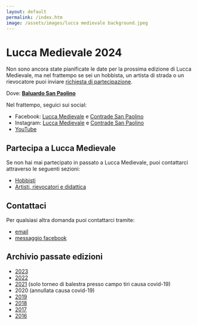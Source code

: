 ```yaml
---
layout: default
permalink: /index.htm
image: /assets/images/lucca medievale background.jpeg
---
```

# Lucca Medievale 2024

Non sono ancora state pianificate le date per la prossima edizione di Lucca
Medievale, ma nel frattempo se sei un hobbista, un artista di strada o un
rievocatore puoi inviare [richiesta di
partecipazione](#partecipa-a-lucca-medievale).

Dove: [**Baluardo San Paolino**](https://goo.gl/maps/6ytTUxrdXRfRdcxa9)

Nel frattempo, seguici sui social:

* Facebook: [Lucca Medievale](https://www.facebook.com/luccamedievale/) e [Contrade San Paolino](https://www.facebook.com/consanpaolino)
* Instagram: [Lucca Medievale](https://www.instagram.com/luccamedievale/) e [Contrade San Paolino](https://www.instagram.com/consanpaolino/)
* [YouTube](https://www.youtube.com/playlist?list=PLGmFjg-_N7COfovMy0z5-9uYcLXp1Tec-)

## Partecipa a Lucca Medievale

Se non hai mai partecipato in passato a Lucca Medievale, puoi contattarci
attraverso le seguenti sezioni:

* [Hobbisti](villaggio-medievale.md)
* [Artisti, rievocatori e didattica](partecipa.md)

## Contattaci

Per qualsiasi altra domanda puoi contattarci tramite:

* [email](mailto:consanpaolino@gmail.com)
* [messaggio facebook](https://www.facebook.com/luccamedievale/)

## Archivio passate edizioni

* [2023](2023.md)
* [2022](2022.md)
* [2021](2021.md) (solo torneo di balestra presso campo tiri causa covid-19)
* 2020 (annullata causa covid-19)
* [2019](2019.md)
* [2018](2018.md)
* [2017](2017.md)
* [2016](2016.md)
